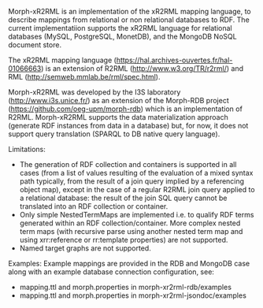 Morph-xR2RML is an implementation of the xR2RML mapping language, to describe mappings from relational or non relational databases to RDF. The current implementatiion supports the xR2RML language for relational databases (MySQL, PostgreSQL, MonetDB), and the MongoDB NoSQL document store.

The xR2RML mapping language (https://hal.archives-ouvertes.fr/hal-01066663) is an extension of R2RML (http://www.w3.org/TR/r2rml/) and RML (http://semweb.mmlab.be/rml/spec.html).

Morph-xR2RML was developed by the I3S laboratory (http://www.i3s.unice.fr/) as an extension of the Morph-RDB project (https://github.com/oeg-upm/morph-rdb) which is an implementation of R2RML. Morph-xR2RML supports the data materialization approach (generate RDF instances from data in a database) but, for now, it does not support query translation (SPARQL to DB native query language).

Limitations:
- The generation of RDF collection and containers is supported in all cases (from a list of values resulting of the evaluation of a mixed syntax path typically, from the result of a join query implied by a referencing object map), except in the case of a regular R2RML join query applied to a relational database: the result of the join SQL query cannot be translated into an RDF collection or container.
- Only simple NestedTermMaps are implemented i.e. to qualify RDF terms generated within an RDF collection/container.
More complex nested term maps (with recursive parse using another nested term map and using xrr:reference or rr:template properties) are not supported.
- Named target graphs are not supported.

Examples:
Example mappings are provided in the RDB and MongoDB case along with an example database connection configuration, see:
- mapping.ttl and morph.properties in morph-xr2rml-rdb/examples
- mapping.ttl and morph.properties in morph-xr2rml-jsondoc/examples
